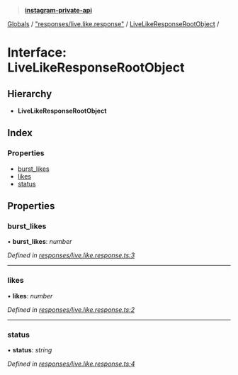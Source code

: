 > **[instagram-private-api](../README.md)**

[Globals](../README.md) / ["responses/live.like.response"](../modules/_responses_live_like_response_.md) / [LiveLikeResponseRootObject](_responses_live_like_response_.livelikeresponserootobject.md) /

# Interface: LiveLikeResponseRootObject

## Hierarchy

* **LiveLikeResponseRootObject**

## Index

### Properties

* [burst_likes](_responses_live_like_response_.livelikeresponserootobject.md#burst_likes)
* [likes](_responses_live_like_response_.livelikeresponserootobject.md#likes)
* [status](_responses_live_like_response_.livelikeresponserootobject.md#status)

## Properties

###  burst_likes

• **burst_likes**: *number*

*Defined in [responses/live.like.response.ts:3](https://github.com/dilame/instagram-private-api/blob/01eb399/src/responses/live.like.response.ts#L3)*

___

###  likes

• **likes**: *number*

*Defined in [responses/live.like.response.ts:2](https://github.com/dilame/instagram-private-api/blob/01eb399/src/responses/live.like.response.ts#L2)*

___

###  status

• **status**: *string*

*Defined in [responses/live.like.response.ts:4](https://github.com/dilame/instagram-private-api/blob/01eb399/src/responses/live.like.response.ts#L4)*